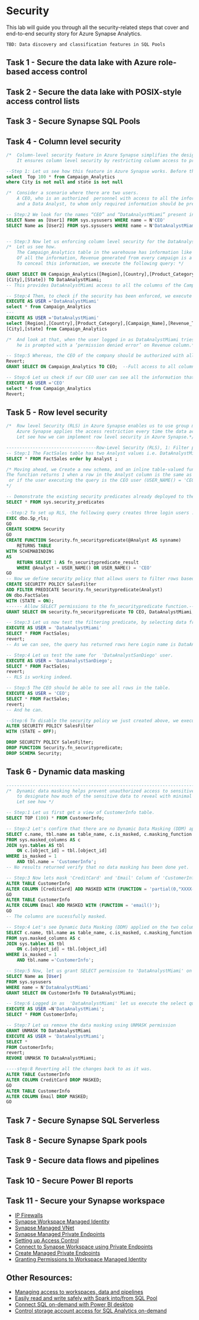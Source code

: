 # Security

This lab will guide you through all the security-related steps that cover and end-to-end security story for Azure Synapse Analytics.

```
TBD: Data discovery and classification features in SQL Pools
```

## Task 1 - Secure the data lake with Azure role-based access control

## Task 2 - Secure the data lake with POSIX-style access control lists

## Task 3 - Secure Synapse SQL Pools

## Task 4 - Column level security

```sql
/*  Column-level security feature in Azure Synapse simplifies the design and coding of security in application. 
    It ensures column level security by restricting column access to protect sensitive data. */

--Step 1: Let us see how this feature in Azure Synapse works. Before that let us have a look at the Campaign table. 
select  Top 100 * from Campaign_Analytics 
where City is not null and state is not null

/*  Consider a scenario where there are two users. 
    A CEO, who is an authorized  personnel with access to all the information in the database 
    and a Data Analyst, to whom only required information should be presented.*/

-- Step:2 We look for the names “CEO” and “DataAnalystMiami” present in the Datawarehouse. 
SELECT Name as [User1] FROM sys.sysusers WHERE name = N'CEO'
SELECT Name as [User2] FROM sys.sysusers WHERE name = N'DataAnalystMiami'


-- Step:3 Now let us enforcing column level security for the DataAnalystMiami. 
/*  Let us see how.
    The Campaign_Analytics table in the warehouse has information like Region, Country, Product_Category, Campaign_Name, City,State,Revenue_Target , and Revenue.
    Of all the information, Revenue generated from every campaign is a classified one and should be hidden from DataAnalystMiami.
    To conceal this information, we execute the following query: */

GRANT SELECT ON Campaign_Analytics([Region],[Country],[Product_Category],[Campaign_Name],[Revenue_Target],
[City],[State]) TO DataAnalystMiami;
-- This provides DataAnalystMiami access to all the columns of the Campaign_Analytics table but Revenue.

-- Step:4 Then, to check if the security has been enforced, we execute the following query with current User As 'DataAnalystMiami'
EXECUTE AS USER ='DataAnalystMiami'
select * from Campaign_Analytics
---
EXECUTE AS USER ='DataAnalystMiami'
select [Region],[Country],[Product_Category],[Campaign_Name],[Revenue_Target],
[City],[state] from Campaign_Analytics

/*  And look at that, when the user logged in as DataAnalystMiami tries to view all the columns from the Campaign_Analytics table, 
    he is prompted with a ‘permission denied error’ on Revenue column.*/

-- Step:5 Whereas, the CEO of the company should be authorized with all the information present in the warehouse.To do so, we execute the following query.
Revert;
GRANT SELECT ON Campaign_Analytics TO CEO;  --Full access to all columns.

-- Step:6 Let us check if our CEO user can see all the information that is present. Assign Current User As 'CEO' and the execute the query
EXECUTE AS USER ='CEO'
select * from Campaign_Analytics
Revert;
```

## Task 5 - Row level security

```sql
/*	Row level Security (RLS) in Azure Synapse enables us to use group membership to control access to rows in a table.
	Azure Synapse applies the access restriction every time the data access is attempted from any user. 
	Let see how we can implement row level security in Azure Synapse.*/

----------------------------------Row-Level Security (RLS), 1: Filter predicates------------------------------------------------------------------
-- Step:1 The FactSales table has two Analyst values i.e. DataAnalystMiami and DataAnalystSanDiego
SELECT * FROM FactSales order by Analyst ;

/* Moving ahead, we Create a new schema, and an inline table-valued function. 
The function returns 1 when a row in the Analyst column is the same as the user executing the query (@Analyst = USER_NAME())
 or if the user executing the query is the CEO user (USER_NAME() = 'CEO').
*/

-- Demonstrate the existing security predicates already deployed to the database
SELECT * FROM sys.security_predicates

--Step:2 To set up RLS, the following query creates three login users :  CEO, DataAnalystMiami, DataAnalystSanDiego
EXEC dbo.Sp_rls;
GO
CREATE SCHEMA Security
GO
CREATE FUNCTION Security.fn_securitypredicate(@Analyst AS sysname)  
    RETURNS TABLE  
WITH SCHEMABINDING  
AS  
    RETURN SELECT 1 AS fn_securitypredicate_result
    WHERE @Analyst = USER_NAME() OR USER_NAME() = 'CEO'
GO
-- Now we define security policy that allows users to filter rows based on thier login name.
CREATE SECURITY POLICY SalesFilter  
ADD FILTER PREDICATE Security.fn_securitypredicate(Analyst)
ON dbo.FactSales
WITH (STATE = ON);
------ Allow SELECT permissions to the fn_securitypredicate function.------
GRANT SELECT ON security.fn_securitypredicate TO CEO, DataAnalystMiami, DataAnalystSanDiego;

-- Step:3 Let us now test the filtering predicate, by selecting data from the FactSales table as 'DataAnalystMiami' user.
EXECUTE AS USER = 'DataAnalystMiami' 
SELECT * FROM FactSales;
revert;
-- As we can see, the query has returned rows here Login name is DataAnalystMiami

-- Step:4 Let us test the same for  'DataAnalystSanDiego' user.
EXECUTE AS USER = 'DataAnalystSanDiego'; 
SELECT * FROM FactSales;
revert;
-- RLS is working indeed.

-- Step:5 The CEO should be able to see all rows in the table.
EXECUTE AS USER = 'CEO';  
SELECT * FROM FactSales;
revert;
-- And he can.

--Step:6 To disable the security policy we just created above, we execute the following.
ALTER SECURITY POLICY SalesFilter  
WITH (STATE = OFF);

DROP SECURITY POLICY SalesFilter;
DROP FUNCTION Security.fn_securitypredicate;
DROP SCHEMA Security;
```

## Task 6 - Dynamic data masking

```sql
-------------------------------------------------------------------------Dynamic Data Masking (DDM)----------------------------------------------------------------------------------------------------------
/*  Dynamic data masking helps prevent unauthorized access to sensitive data by enabling customers
    to designate how much of the sensitive data to reveal with minimal impact on the application layer. 
    Let see how */

-- Step:1 Let us first get a view of CustomerInfo table. 
SELECT TOP (100) * FROM CustomerInfo;

-- Step:2 Let's confirm that there are no Dynamic Data Masking (DDM) applied on columns.
SELECT c.name, tbl.name as table_name, c.is_masked, c.masking_function  
FROM sys.masked_columns AS c  
JOIN sys.tables AS tbl   
    ON c.[object_id] = tbl.[object_id]  
WHERE is_masked = 1 
    AND tbl.name = 'CustomerInfo';
-- No results returned verify that no data masking has been done yet.

-- Step:3 Now lets mask 'CreditCard' and 'Email' Column of 'CustomerInfo' table.
ALTER TABLE CustomerInfo  
ALTER COLUMN [CreditCard] ADD MASKED WITH (FUNCTION = 'partial(0,"XXXX-XXXX-XXXX-",4)');
GO
ALTER TABLE CustomerInfo 
ALTER COLUMN Email ADD MASKED WITH (FUNCTION = 'email()');
GO
-- The columns are sucessfully masked.

-- Step:4 Let's see Dynamic Data Masking (DDM) applied on the two columns.
SELECT c.name, tbl.name as table_name, c.is_masked, c.masking_function  
FROM sys.masked_columns AS c  
JOIN sys.tables AS tbl   
    ON c.[object_id] = tbl.[object_id]  
WHERE is_masked = 1 
    AND tbl.name ='CustomerInfo';

-- Step:5 Now, let us grant SELECT permission to 'DataAnalystMiami' on the 'CustomerInfo' table.
SELECT Name as [User] 
FROM sys.sysusers 
WHERE name = N'DataAnalystMiami'
GRANT SELECT ON CustomerInfo TO DataAnalystMiami;  

-- Step:6 Logged in as  'DataAnalystMiami' let us execute the select query and view the result.
EXECUTE AS USER =N'DataAnalystMiami';  
SELECT * FROM CustomerInfo; 

-- Step:7 Let us remove the data masking using UNMASK permission
GRANT UNMASK TO DataAnalystMiami
EXECUTE AS USER = 'DataAnalystMiami';  
SELECT * 
FROM CustomerInfo; 
revert;
REVOKE UNMASK TO DataAnalystMiami;  

----step:8 Reverting all the changes back to as it was.
ALTER TABLE CustomerInfo
ALTER COLUMN CreditCard DROP MASKED;
GO
ALTER TABLE CustomerInfo
ALTER COLUMN Email DROP MASKED;
GO
```

## Task 7 - Secure Synapse SQL Serverless

## Task 8 - Secure Synapse Spark pools

## Task 9 - Secure data flows and pipelines

## Task 10 - Secure Power BI reports

## Task 11 - Secure your Synapse workspace

  - [IP Firewalls](https://github.com/Azure/azure-synapse-analytics/blob/master/docs/security/synapse-workspace-ip-firewall.md)
  - [Synapse Workspace Managed Identity](https://github.com/Azure/azure-synapse-analytics/blob/master/docs/security/synapse-workspace-managed-identity.md)
  - [Synapse Managed VNet](https://github.com/Azure/azure-synapse-analytics/blob/master/docs/security/synapse-workspace-managed-vnet.md)
  - [Synapse Managed Private Endpoints](https://github.com/Azure/azure-synapse-analytics/blob/master/docs/security/synapse-workspace-managed-private-endpoints.md)
  - [Setting up Access Control](https://github.com/Azure/azure-synapse-analytics/blob/master/docs/security/how-to-set-up-access-control.md)
  - [Connect to Synapse Workspace using Private Endpoints](https://github.com/Azure/azure-synapse-analytics/blob/master/docs/security/how-to-connect-to-workspace-with-private-links.md)
  - [Create Managed Private Endpoints](https://github.com/Azure/azure-synapse-analytics/blob/master/docs/security/how-to-create-managed-private-endpoints.md)
  - [Granting Permissions to Workspace Managed Identity](https://github.com/Azure/azure-synapse-analytics/blob/master/docs/security/how-to-grant-worspace-managed-identity-permissions.md)



## Other Resources:

- [Managing access to workspaces, data and pipelines](https://github.com/Azure/azure-synapse-analytics/blob/master/onboarding/synapse-manage-access-workspace.md)
- [Easily read and write safely with Spark into/from SQL Pool](https://github.com/Azure/azure-synapse-analytics/blob/master/docs/previewchecklist/tutorial_4_modern_prep_and_transform.md)
- [Connect SQL on-demand with Power BI desktop](https://github.com/Azure/azure-synapse-analytics/blob/master/sql-analytics/tutorial-power-bi-professional.md)
- [Control storage account access for SQL Analytics on-demand](https://github.com/Azure/azure-synapse-analytics/blob/master/sql-analytics/development-storage-files-storage-access-control.md)